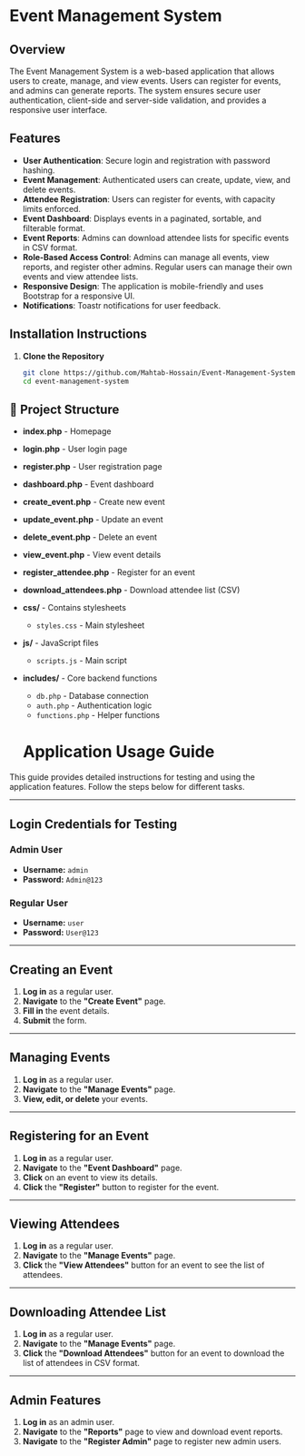 # Event Management System

## Overview
The Event Management System is a web-based application that allows users to create, manage, and view events. Users can register for events, and admins can generate reports. The system ensures secure user authentication, client-side and server-side validation, and provides a responsive user interface.

## Features
- **User Authentication**: Secure login and registration with password hashing.
- **Event Management**: Authenticated users can create, update, view, and delete events.
- **Attendee Registration**: Users can register for events, with capacity limits enforced.
- **Event Dashboard**: Displays events in a paginated, sortable, and filterable format.
- **Event Reports**: Admins can download attendee lists for specific events in CSV format.
- **Role-Based Access Control**: Admins can manage all events, view reports, and register other admins. Regular users can manage their own events and view attendee lists.
- **Responsive Design**: The application is mobile-friendly and uses Bootstrap for a responsive UI.
- **Notifications**: Toastr notifications for user feedback.

## Installation Instructions
1. **Clone the Repository**
   ```bash
   git clone https://github.com/Mahtab-Hossain/Event-Management-System
   cd event-management-system


## 📁 Project Structure  

- **index.php** - Homepage  
- **login.php** - User login page  
- **register.php** - User registration page  
- **dashboard.php** - Event dashboard  
- **create_event.php** - Create new event  
- **update_event.php** - Update an event  
- **delete_event.php** - Delete an event  
- **view_event.php** - View event details  
- **register_attendee.php** - Register for an event  
- **download_attendees.php** - Download attendee list (CSV)  
- **css/** - Contains stylesheets  
  - `styles.css` - Main stylesheet  
- **js/** - JavaScript files  
  - `scripts.js` - Main script  
- **includes/** - Core backend functions  
  - `db.php` - Database connection  
  - `auth.php` - Authentication logic  
  - `functions.php` - Helper functions  




  # Application Usage Guide

This guide provides detailed instructions for testing and using the application features. Follow the steps below for different tasks.

---

## Login Credentials for Testing

### Admin User
- **Username:** `admin`
- **Password:** `Admin@123`

### Regular User
- **Username:** `user`
- **Password:** `User@123`

---

## Creating an Event

1. **Log in** as a regular user.
2. **Navigate** to the **"Create Event"** page.
3. **Fill in** the event details.
4. **Submit** the form.

---

## Managing Events

1. **Log in** as a regular user.
2. **Navigate** to the **"Manage Events"** page.
3. **View, edit, or delete** your events.

---

## Registering for an Event

1. **Log in** as a regular user.
2. **Navigate** to the **"Event Dashboard"** page.
3. **Click** on an event to view its details.
4. **Click** the **"Register"** button to register for the event.

---

## Viewing Attendees

1. **Log in** as a regular user.
2. **Navigate** to the **"Manage Events"** page.
3. **Click** the **"View Attendees"** button for an event to see the list of attendees.

---

## Downloading Attendee List

1. **Log in** as a regular user.
2. **Navigate** to the **"Manage Events"** page.
3. **Click** the **"Download Attendees"** button for an event to download the list of attendees in CSV format.

---

## Admin Features

1. **Log in** as an admin user.
2. **Navigate** to the **"Reports"** page to view and download event reports.
3. **Navigate** to the **"Register Admin"** page to register new admin users.
